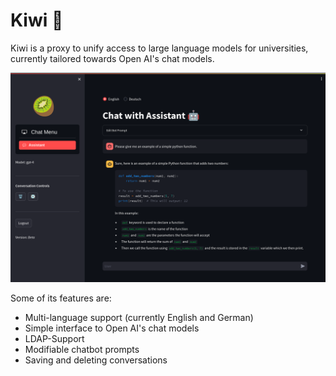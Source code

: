 # Kiwi 🥝

Kiwi is a proxy to unify access to large language models for universities, currently tailored towards Open AI's chat models.

![screenshot.png](assets/screenshot.png)

Some of its features are:
- Multi-language support (currently English and German)
- Simple interface to Open AI's chat models
- LDAP-Support
- Modifiable chatbot prompts
- Saving and deleting conversations
